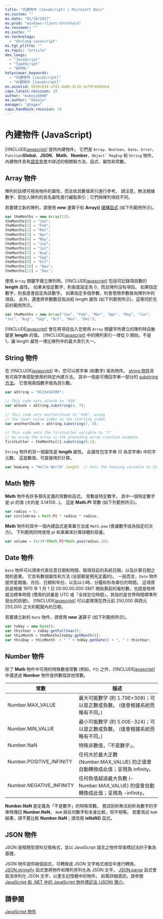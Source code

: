 ```yaml
---
title: "內建物件 (JavaScript) | Microsoft Docs"
ms.custom: ""
ms.date: "01/18/2017"
ms.prod: "windows-client-threshold"
ms.reviewer: ""
ms.suite: ""
ms.technology: 
  - "devlang-javascript"
ms.tgt_pltfrm: ""
ms.topic: "article"
dev_langs: 
  - "JavaScript"
  - "TypeScript"
  - "DHTML"
helpviewer_keywords: 
  - "內建物件 [JavaScript]"
  - "內建物件 [JavaScript]"
ms.assetid: 6520c634-a7d1-4a05-8c1b-2e79f449d2e4
caps.latest.revision: 19
author: "mikejo5000"
ms.author: "mikejo"
manager: "ghogen"
caps.handback.revision: 19
---
```

# 內建物件 (JavaScript)
[!INCLUDE[javascript](../javascript/includes/javascript-md.md)] 提供內建物件。  它們是 `Array`、`Boolean`、`Date`、`Error`、`Function`**Global**、**JSON**、**Math**、**Number**、`Object``RegExp` 和 `String` 物件。  內建物件具有[語言參考](../javascript/reference/javascript-reference.md)中詳述的相關聯方法、函式、屬性和常數。  
  
## Array 物件  
 陣列的註標可視為物件的屬性，而且依其數值索引進行參考。  請注意，無法根據數字，對加入陣列的具名屬性進行編製索引；它們與陣列項目不同。  
  
 若要建立新的陣列，請使用 **new** 運算子和 **Array\(\)** [建構函式](../javascript/reference/constructor-property-object-javascript.md) \(如下列範例所示\)。  
  
```javascript  
var theMonths = new Array(12);  
theMonths[0] = "Jan";  
theMonths[1] = "Feb";  
theMonths[2] = "Mar";  
theMonths[3] = "Apr";  
theMonths[4] = "May";  
theMonths[5] = "Jun";  
theMonths[6] = "Jul";  
theMonths[7] = "Aug";  
theMonths[8] = "Sep";  
theMonths[9] = "Oct";  
theMonths[10] = "Nov";  
theMonths[11] = "Dec";  
```  
  
 使用 `Array` 關鍵字建立陣列時，[!INCLUDE[javascript](../javascript/includes/javascript-md.md)] 包括可記錄項目數的 **length** 屬性。  如果未指定數字，則長度設定為 0，而且陣列沒有項目。  如果指定數字，則長度會設定為該數字。  如果指定多個參數，則會使用參數做為陣列中的項目。  此外，還會將參數數目指派給 length 屬性 \(如下列範例所示\)，這等同於先前的範例所示。  
  
```javascript  
var theMonths = new Array("Jan", "Feb", "Mar", "Apr", "May", "Jun",   
"Jul", "Aug", "Sep", "Oct", "Nov", "Dec");  
```  
  
 [!INCLUDE[javascript](../javascript/includes/javascript-md.md)] 會在將項目加入您使用 `Array` 關鍵字所建立的陣列時自動變更 **length** 的值。  [!INCLUDE[javascript](../javascript/includes/javascript-md.md)] 中的陣列索引一律從 0 開始，不是 1，讓 length 屬性一律比陣列中的最大索引大一。  
  
## String 物件  
 在 [!INCLUDE[javascript](../javascript/includes/javascript-md.md)] 中，您可以將字串 \(和數字\) 視為物件。  [string 物件](../javascript/reference/string-object-javascript.md)具有可與字串搭配使用的特定內建方法。  其中一個是可傳回字串一部分的 [substring 方法](../javascript/reference/substring-method-string-javascript.md)。  它使用兩個數字做為其引數。  
  
```javascript  
var aString = "0123456789";  
  
// This code sets aChunk to "456".  
var aChunk = aString.substring(4, 7);  
  
// This code sets anotherChunk to "456", using  
// the lower value index as the starting index.  
var anotherChunk = aString.substring(7, 4);  
  
// This code sets the firstLetter variable to "J"  
// by using the array in the preceding array creation example.  
firstLetter = theMonths[5].substring(0,1);  
```  
  
 `String` 物件的另一個屬性是 **length** 屬性。  此屬性包含字串 \(0 為空字串\) 中的字元數。  這是數值，可直接用於計算。  
  
```javascript  
var howLong = "Hello World".length  // Sets the howLong variable to 11.  
```  
  
## Math 物件  
 **Math** 物件有許多預先定義的常數和函式。  常數是特定數字。  其中一個特定數字是 pi 的值 \(大約是 3.14159...\)。  這是 **Math.PI** 常數 \(如下列範例所示\)。  
  
```javascript  
var radius = 5;  
var circleArea = Math.PI * radius * radius;  
```  
  
 **Math** 物件的其中一個內建函式是乘冪方法或 `Math.pow` \(會讓數字成為指定的次方\)。  下列範例同時使用 pi 和乘冪來計算球體的容量。  
  
```javascript  
var volume = (4/3)*(Math.PI*Math.pow(radius,3));  
```  
  
## Date 物件  
 `Date` 物件可以用來代表任意日期和時間、取得目前的系統日期，以及計算日期之間的差異。  它具有數個屬性和方法 \(全部都是預先定義的\)。  一般而言，`Date` 物件提供星期幾、月份、日期和年份，以及以小時、分鐘和秒為單位的時間。  這項資訊是根據 1970 年 1 月 1 日 00:00:00.000 GMT 開始算起的毫秒數，也就是格林威治標準時間 \(慣用的詞彙是 UTC 或「全球定位時間」，其指的是世界時間標準所發出的訊號\)。  [!INCLUDE[javascript](../javascript/includes/javascript-md.md)] 可以處理落在西元前 250,000  與西元 255,000 之大約範圍內的日期。  
  
 若要建立新的 `Date` 物件，請使用 **new** 運算子 \(如下列範例所示\)。  
  
```javascript  
var toDay = new Date();    
var thisYear = toDay.getFullYear();  
var thisMonth = theMonths[toDay.getMonth()];  
var thisDay = thisMonth  + " " + toDay.getDate() + ", " + thisYear;  
```  
  
## Number 物件  
 除了 **Math** 物件中可用的特殊數值常數 \(例如，`PI`\) 之外，[!INCLUDE[javascript](../javascript/includes/javascript-md.md)] 中還透過 **Number** 物件提供數個其他常數。  
  
|常數|描述|  
|--------|--------|  
|Number.MAX\_VALUE|最大可能數字 \(約 1.79E\+308\)；可以是正數或負數。  \(值會根據系統而略有不同。\)|  
|Number.MIN\_VALUE|最小可能數字 \(約 5.00E\-324\)；可以是正數或負數。  \(值會根據系統而略有不同。\)|  
|Number.NaN|特殊非數值，「不是數字」。|  
|Number.POSITIVE\_INFINITY|任何大於最大正數 \(Number.MAX\_VALUE\) 的正值會自動轉換成此值；呈現為 infinity。|  
|Number.NEGATIVE\_INFINITY|任何負值超過最大負數 \(\-Number.MAX\_VALUE\) 的值會自動轉換成此值；呈現為 \-infinity。|  
  
 **Number.NaN** 是定義為「不是數字」的特殊常數。 嘗試剖析無法剖析為數字的字串時傳回 **Number.NaN**。  `NaN` 與任何數字和本身比較，但不相等。  若要測試 `NaN` 結果，請不要比較 **Number.NaN**；請改用 **isNaN\(\)** 函式。  
  
## JSON 物件  
 JSON 是精簡型資料交換格式，並以 JavaScript 語言之物件常值標記法的子集為基礎。  
  
 JSON 物件提供兩個函式，可轉換成 JSON 文字格式或從中進行轉換。  [JSON.stringify](../javascript/reference/json-stringify-function-javascript.md) 函式會將物件和陣列序列化為 JSON 文字。  [JSON.parse](../javascript/reference/json-parse-function-javascript.md) 函式會取消序列化 JSON 文字，以產生記憶體中的物件。  如需詳細資訊，請參閱 [JavaScript 和 .NET 中的 JavaScript 物件標記法 \(JSON\) 簡介](http://go.microsoft.com/fwlink/?LinkId=124098)。  
  
## 請參閱  
 [JavaScript 物件](../javascript/reference/javascript-objects.md)